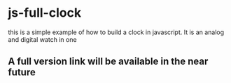 # js-full-clock
this is a simple example of how to build a clock in javascript. It is an analog and digital watch in one

## A full version link will be available in the near future
